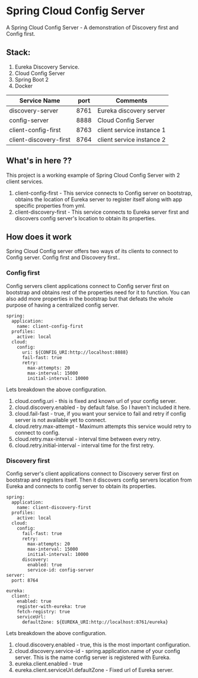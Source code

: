 # Spring Cloud Config Server
A Spring Cloud Config Server - A demonstration of Discovery first and Config first.

## Stack:                   	         
1) Eureka Discovery Service.	         	             
2) Cloud Config Server                          
3) Spring Boot 2
4) Docker


| Service Name           | port | Comments                       |  
| -----------------------| -----| -------------------------------|
| discovery-server       | 8761 | Eureka discovery server        |
| config-server          | 8888 | Cloud Config Server            |
| client-config-first    | 8763 | client service instance 1      |
| client-discovery-first | 8764 | client service instance 2      |

## What's in here ??
This project is a working example of Spring Cloud Config Server with 2 client services.

1) client-config-first - This service connects to Config server on bootstrap, obtains the location of Eureka server to register itself along with app specific properties from yml.
2) client-discovery-first - This service connects to Eureka server first and discovers config server's location to obtain its properties.

## How does it work

Spring Cloud Config server offers two ways of its clients to connect to Config server. Config first and Discovery first..

### Config first 

Config servers client applications connect to Config server first on bootstrap and obtains rest of the properties need for it to function.
You can also add more properties in the bootstrap but that defeats the whole purpose of having a centralized config server.

```
spring:
  application:
    name: client-config-first
  profiles:
    active: local
  cloud:
    config:
      uri: ${CONFIG_URI:http://localhost:8888}
      fail-fast: true
      retry:
        max-attempts: 20
        max-interval: 15000
        initial-interval: 10000
```     

Lets breakdown the above configuration.
1. cloud.config.uri         - this is fixed and known url of your config server.
2. cloud.discovery.enabled  - by default false. So I haven't included it here.
3. cloud.fail-fast          - true, if you want your service to fail and retry if config server is not available yet to connect.
4. cloud.retry.max-attempt  - Maximum attempts this service would retry to connect to config.
5. cloud.retry.max-interval - interval time between every retry.
6. cloud.retry.initial-interval - interval time for the first retry.

### Discovery first

Config server's client applications connect to Discovery server first on bootstrap and registers itself. Then it discovers config servers location from Eureka
and connects to config server to obtain its properties.

```
spring:
  application:
    name: client-discovery-first
  profiles:
    active: local
  cloud:
    config:
      fail-fast: true
      retry:
        max-attempts: 20
        max-interval: 15000
        initial-interval: 10000
      discovery:
        enabled: true
        service-id: config-server
server:
  port: 8764

eureka:
  client:
    enabled: true
    register-with-eureka: true
    fetch-registry: true
    serviceUrl:
      defaultZone: ${EUREKA_URI:http://localhost:8761/eureka}
```     
Lets breakdown the above configuration.
1. cloud.discovery.enabled          - true, this is the most important configuration.
2. cloud.discovery.service-id       - spring.application.name of your config server. This is the name config server is registered with Eureka.
3. eureka.client.enabled            - true
4. eureka.client.serviceUrl.defaultZone - Fixed url of Eureka server.

